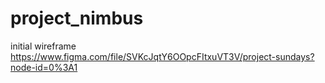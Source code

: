 # project_nimbus
 
initial wireframe 
https://www.figma.com/file/SVKcJqtY6OOpcFItxuVT3V/project-sundays?node-id=0%3A1 
